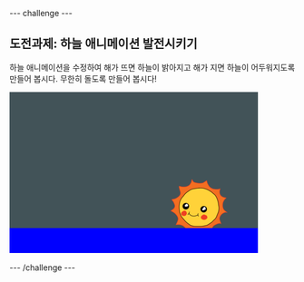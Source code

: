 --- challenge ---

## 도전과제: 하늘 애니메이션 발전시키기

하늘 애니메이션을 수정하여 해가 뜨면 하늘이 밝아지고 해가 지면 하늘이 어두워지도록 만들어 봅시다. 무한히 돌도록 만들어 봅시다!

![스크린샷](images/sunrise-sky-challenge.png)

--- /challenge ---